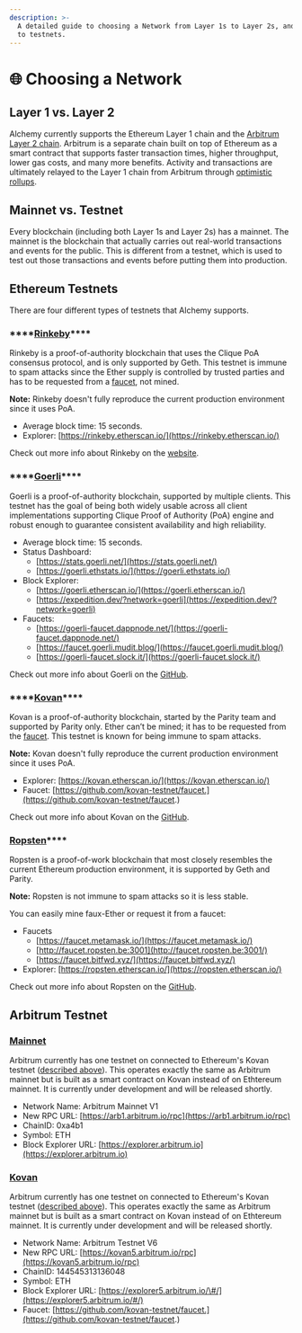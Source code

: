```yaml
---
description: >-
  A detailed guide to choosing a Network from Layer 1s to Layer 2s, and Mainntet
  to testnets.
---
```


# 🌐 Choosing a Network

## Layer 1 vs. Layer 2

Alchemy currently supports the Ethereum Layer 1 chain and the [Arbitrum Layer 2 chain](https://www.alchemy.com/layer2/arbitrum). Arbitrum is a separate chain built on top of Ethereum as a smart contract that supports faster transaction times, higher throughput, lower gas costs, and many more benefits. Activity and transactions are ultimately relayed to the Layer 1 chain from Arbitrum through [optimistic rollups](https://developer.offchainlabs.com/docs/rollup_basics). 

## Mainnet vs. Testnet

Every blockchain \(including both Layer 1s and Layer 2s\) has a mainnet. The mainnet is the blockchain that actually carries out real-world transactions and events for the public. This is different from a testnet, which is used to test out those transactions and events before putting them into production.

## Ethereum Testnets

There are four different types of testnets that Alchemy supports.

### \*\*\*\*[**Rinkeby**](https://rinkeby.etherscan.io/)\*\*\*\*

Rinkeby is a proof-of-authority blockchain that uses the Clique PoA consensus protocol, and is only supported by Geth. This testnet is immune to spam attacks since the Ether supply is controlled by trusted parties and has to be requested from a [faucet](https://faucet.rinkeby.io/), not mined.

**Note:** Rinkeby doesn't fully reproduce the current production environment since it uses PoA.

* Average block time: 15 seconds.
* Explorer: [https://rinkeby.etherscan.io/](https://rinkeby.etherscan.io/)

Check out more info about Rinkeby on the [website](https://www.rinkeby.io).

### \*\*\*\*[**Goerli**](https://goerli.etherscan.io/)\*\*\*\*

Goerli is a proof-of-authority blockchain, supported by multiple clients. This testnet has the goal of being both widely usable across all client implementations supporting Clique Proof of Authority \(PoA\) engine and robust enough to guarantee consistent availability and high reliability.

* Average block time: 15 seconds.
* Status Dashboard:
  * [https://stats.goerli.net/](https://stats.goerli.net/)
  * [https://goerli.ethstats.io/](https://goerli.ethstats.io/)
* Block Explorer:
  * [https://goerli.etherscan.io/](https://goerli.etherscan.io/)
  * [https://expedition.dev/?network=goerli](https://expedition.dev/?network=goerli)
* Faucets:
  * [https://goerli-faucet.dappnode.net/](https://goerli-faucet.dappnode.net/)
  * [https://faucet.goerli.mudit.blog/](https://faucet.goerli.mudit.blog/)
  * [https://goerli-faucet.slock.it/](https://goerli-faucet.slock.it/)

Check out more info about Goerli on the [GitHub](https://github.com/goerli/testnet).

### \*\*\*\*[**Kovan**](https://kovan.etherscan.io/)\*\*\*\*

Kovan is a proof-of-authority blockchain, started by the Parity team and supported by Parity only. Ether can’t be mined; it has to be requested from the [faucet](https://github.com/kovan-testnet/faucet). This testnet is known for being immune to spam attacks.

**Note:** Kovan doesn't fully reproduce the current production environment since it uses PoA.

* Explorer: [https://kovan.etherscan.io/](https://kovan.etherscan.io/)
* Faucet: [https://github.com/kovan-testnet/faucet.](https://github.com/kovan-testnet/faucet.)

Check out more info about Kovan on the [GitHub](https://github.com/kovan-testnet/proposal).

### [**Ropsten**](https://ropsten.etherscan.io/)\*\*\*\*

Ropsten is a proof-of-work blockchain that most closely resembles the current Ethereum production environment, it is supported by Geth and Parity.

**Note:** Ropsten is not immune to spam attacks so it is less stable.

You can easily mine faux-Ether or request it from a faucet:

* Faucets
  * [https://faucet.metamask.io/](https://faucet.metamask.io/)
  * [http://faucet.ropsten.be:3001](http://faucet.ropsten.be:3001/)
  * [https://faucet.bitfwd.xyz/](https://faucet.bitfwd.xyz/)
* Explorer: [https://ropsten.etherscan.io/](https://ropsten.etherscan.io/)

Check out more info about Ropsten on the [GitHub](https://github.com/ethereum/ropsten).

## Arbitrum Testnet

### [Mainnet](https://developer.offchainlabs.com/docs/developer_quickstart) 

Arbitrum currently has one testnet on connected to Ethereum's Kovan testnet \([described ](choosing-a-network.md#kovan)[above](choosing-a-network.md#kovan)\). This operates exactly the same as Arbitrum mainnet but is built as a smart contract on Kovan instead of on Ethtereum mainnet. It is currently under development and will be released shortly.

* Network Name: Arbitrum Mainnet V1
* New RPC URL: [https://arb1.arbitrum.io/rpc](https://arb1.arbitrum.io/rpc)
* ChainID: 0xa4b1
* Symbol: ETH
* Block Explorer URL: [https://explorer.arbitrum.io](https://explorer.arbitrum.io)

### [Kovan](https://developer.offchainlabs.com/docs/public_testnet) 

Arbitrum currently has one testnet on connected to Ethereum's Kovan testnet \([described ](choosing-a-network.md#kovan)[above](choosing-a-network.md#kovan)\). This operates exactly the same as Arbitrum mainnet but is built as a smart contract on Kovan instead of on Ethtereum mainnet. It is currently under development and will be released shortly.

* Network Name: Arbitrum Testnet V6
* New RPC URL: [https://kovan5.arbitrum.io/rpc](https://kovan5.arbitrum.io/rpc)
* ChainID: 144545313136048
* Symbol: ETH
* Block Explorer URL: [https://explorer5.arbitrum.io/\#/](https://explorer5.arbitrum.io/#/)
* Faucet: [https://github.com/kovan-testnet/faucet.](https://github.com/kovan-testnet/faucet.)

